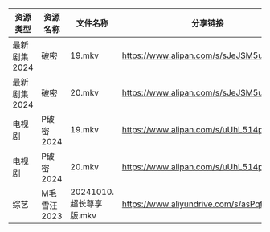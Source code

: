 | 资源类型     | 资源名称     | 文件名称               | 分享链接                                      | 更新时间                |
| -------- | -------- | ------------------ | ----------------------------------------- | ------------------- |
| 最新剧集2024 | 破密       | 19.mkv             | https://www.alipan.com/s/sJeJSM5ugM3      | 2024-10-11 00:08:31 |
| 最新剧集2024 | 破密       | 20.mkv             | https://www.alipan.com/s/sJeJSM5ugM3      | 2024-10-11 00:08:31 |
| 电视剧      | P破密2024  | 19.mkv             | https://www.alipan.com/s/uUhL514p4K1      | 2024-10-11 00:05:48 |
| 电视剧      | P破密2024  | 20.mkv             | https://www.alipan.com/s/uUhL514p4K1      | 2024-10-11 00:05:48 |
| 综艺       | M毛雪汪2023 | 20241010.超长尊享版.mkv | https://www.aliyundrive.com/s/asPqfgPRqAg | 2024-10-11 00:07:00 |
